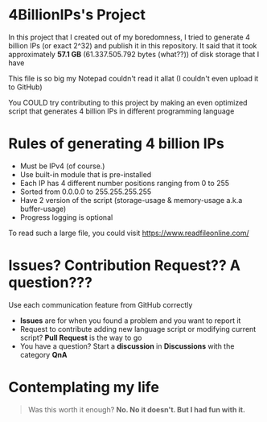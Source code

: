 # 4BillionIPs's Project
In this project that I created out of my boredomness, I tried to generate 4 billion IPs (or exact 2^32) and publish it in this repository. It said that it took approximately **57.1 GB** (61.337.505.792 bytes (what??)) of disk storage that I have

This file is so big my Notepad couldn't read it allat (I couldn't even upload it to GitHub)

You COULD try contributing to this project by making an even optimized script that generates 4 billion IPs in different programming language

# Rules of generating 4 billion IPs
- Must be IPv4 (of course.)
- Use built-in module that is pre-installed
- Each IP has 4 different number positions ranging from 0 to 255
- Sorted from 0.0.0.0 to 255.255.255.255
- Have 2 version of the script (storage-usage & memory-usage a.k.a buffer-usage)
- Progress logging is optional

To read such a large file, you could visit https://www.readfileonline.com/

# Issues? Contribution Request?? A question???
Use each communication feature from GitHub correctly
- **Issues** are for when you found a problem and you want to report it
- Request to contribute adding new language script or modifying current script? **Pull Request** is the way to go
- You have a question? Start a **discussion** in **Discussions** with the category **QnA**

# Contemplating my life
> Was this worth it enough? **No. No it doesn't. But I had fun with it.**
